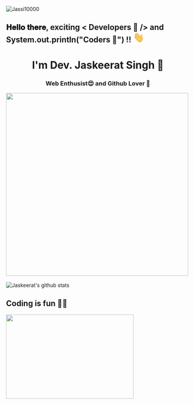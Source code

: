 <p align="left"> <img src="https://komarev.com/ghpvc/?username=Jassi10000&label=Profile%20views&color=129e00&style=plastic" alt="Jassi10000" /> </p>

<h2> 𝐇𝐞𝐥𝐥𝐨 𝐭𝐡𝐞𝐫𝐞, exciting < Developers 🤩 /> and System.out.println("Coders 🥰") !! <img src="https://raw.githubusercontent.com/ABSphreak/ABSphreak/master/gifs/Hi.gif" width="30px"></h2>


<h1 align="center"> I'm Dev. Jaskeerat Singh 🤗</h1>
<h3 align="center">Web Enthusist😍 and Github Lover 💖</h3>



<div><img width="500px" height="500px" src="https://octocat-generator-assets.githubusercontent.com/my-octocat-1608216254364.png"></div>



  
![Jaskeerat's github stats](https://github-readme-stats.vercel.app/api?username=Jassi10000&show_icons=true&locale=en&theme=radical) 

## Coding is fun 🤩💝
<img align="left" height="230" width="350" src="https://media.giphy.com/media/3o7qE1YN7aBOFPRw8E/giphy.gif">

